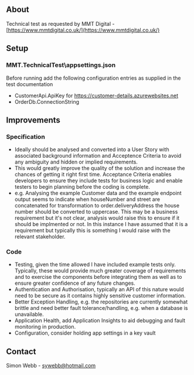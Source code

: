 ## About

Technical test as requested by MMT Digital - [https://www.mmtdigital.co.uk/](https://www.mmtdigital.co.uk/)


## Setup
### MMT.TechnicalTest\appsettings.json
Before running add the following configuration entries as supplied in the test documentation
- CustomerApi.ApiKey for https://customer-details.azurewebsites.net
- OrderDb.ConnectionString

## Improvements

### Specification
- Ideally should be analysed and converted into a User Story with associated background information and Acceptence Criteria to avoid any ambiguity and hidden or implied requirements. 
- This would greatly improve the quality of the solution and increase the chances of getting it right first time. Acceptance Criteria enables developers to ensure they include tests for business logic and enable testers to begin planning before the coding is complete.
- e.g. Analysing the example Customer data and the example endpoint output seems to indicate when houseNumber and street are concatenated for transformation to order.deliveryAddress the house number should be converted to uppercase. This may be a business requirement but it's not clear, analysis would raise this to ensure if it should be implmented or not. In this instance I have assumed that it is a requirement but typically this is something I would raise with the relevant stakeholder.

### Code
- Testing, given the time allowed I have included example tests only. Typically, these would provide much greater coverage of requirements and to exercise the components before integrating them as well as to ensure greater confidence of any future changes.
- Authentication and Authorisation, typically an API of this nature would need to be secure as it contains highly sensitive customer information.
- Better Exception Handling, e.g. the repositories are currently somewhat brittle and need better fault tolerance/handling, e.g. when a database is unavailable.
- Application Health, add Application Insights to aid debugging and fault monitoring in production.
- Configuration, consider holding app settings in a key vault

## Contact

Simon Webb - sywebb@hotmail.com